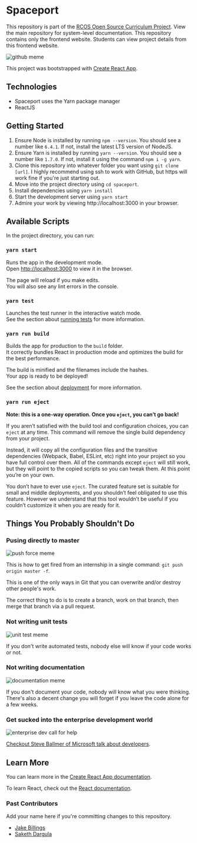 Spaceport
=========

This repository is part of the [RCOS Open Source Curriculum Project](https://github.com/codingandcommunity/rcos-open-source-curriculum-project). View the main repository for system-level documentation. This repository contains only the frontend website. Students can view project details from this frontend website.

![github meme](imgs/github-meme.png)

This project was bootstrapped with [Create React App](https://github.com/facebook/create-react-app).

## Technologies

 - Spaceport uses the Yarn package manager
 - ReactJS

## Getting Started

1. Ensure Node is installed by running `npm --version`. You should see a number like `6.4.1`. If not, install the latest LTS version of NodeJS.
1. Ensure Yarn is installed by running `yarn --version`. You should see a number like `1.7.0`. If not, install it using the command `npm i -g yarn`.
1. Clone this repository into whatever folder you want using `git clone [url]`. I highly recommend using ssh to work with GitHub, but https will work fine if you're just starting out.
1. Move into the project directory using `cd spaceport`.
1. Install dependencies using `yarn install`
1. Start the development server using `yarn start`
1. Admire your work by viewing http://localhost:3000 in your browser.


## Available Scripts

In the project directory, you can run:

### `yarn start`

Runs the app in the development mode.<br>
Open [http://localhost:3000](http://localhost:3000) to view it in the browser.

The page will reload if you make edits.<br>
You will also see any lint errors in the console.

### `yarn test`

Launches the test runner in the interactive watch mode.<br>
See the section about [running tests](https://facebook.github.io/create-react-app/docs/running-tests) for more information.

### `yarn run build`

Builds the app for production to the `build` folder.<br>
It correctly bundles React in production mode and optimizes the build for the best performance.

The build is minified and the filenames include the hashes.<br>
Your app is ready to be deployed!

See the section about [deployment](https://facebook.github.io/create-react-app/docs/deployment) for more information.

### `yarn run eject`

**Note: this is a one-way operation. Once you `eject`, you can’t go back!**

If you aren’t satisfied with the build tool and configuration choices, you can `eject` at any time. This command will remove the single build dependency from your project.

Instead, it will copy all the configuration files and the transitive dependencies (Webpack, Babel, ESLint, etc) right into your project so you have full control over them. All of the commands except `eject` will still work, but they will point to the copied scripts so you can tweak them. At this point you’re on your own.

You don’t have to ever use `eject`. The curated feature set is suitable for small and middle deployments, and you shouldn’t feel obligated to use this feature. However we understand that this tool wouldn’t be useful if you couldn’t customize it when you are ready for it.

## Things You Probably Shouldn't Do

### Pusing directly to master

![push force meme](imgs/git-push-origin-master-f.jpg)

This is how to get fired from an internship in a single command: `git push origin master -f`.

This is one of the only ways in Git that you can overwrite and/or destroy other people's work.

The correct thing to do is to create a branch, work on that branch, then merge that branch via a pull request.

### Not writing unit tests

![unit test meme](imgs/unit-test-memes.png)

If you don't write automated tests, nobody else will know if your code works or not.

### Not writing documentation

![documentation meme](imgs/documentation-meme.jpg)

If you don't document your code, nobody will know what you were thinking. There's also a decent change you will forget if you leave the code alone for a few weeks.

### Get sucked into the enterprise development world

![enterprise dev call for help](imgs/yeah-0programin-java-ust-helpme-pleaselkvebeenstuckin-deteriorating-callfor-help-polymorphic-programming-31345876.png)

[Checkout Steve Ballmer of Microsoft talk about developers](https://www.youtube.com/watch?v=Vhh_GeBPOhs).

## Learn More

You can learn more in the [Create React App documentation](https://facebook.github.io/create-react-app/docs/getting-started).

To learn React, check out the [React documentation](https://reactjs.org/).

### Past Contributors ###

Add your name here if you're committing changes to this repository.

- [Jake Billings](https://jakebillings.com)
- [Saketh Dargula](https://github.com/sak6lab)
